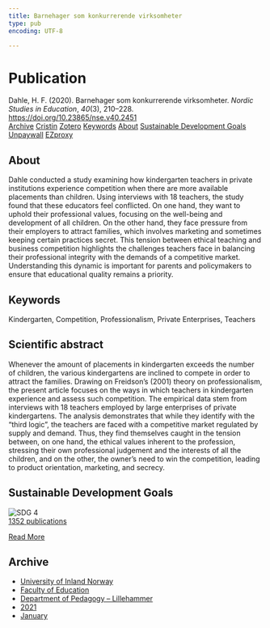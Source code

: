 ```yaml
---
title: Barnehager som konkurrerende virksomheter
type: pub
encoding: UTF-8

---
```

<h1>Publication</h1>
<article id="csl-bib-container-FUJNKC8I" class="csl-bib-container">
  <div class="csl-bib-body"> <div class="csl-entry">Dahle, H. F. (2020). Barnehager som konkurrerende virksomheter. <i>Nordic Studies in Education</i>, <i>40</i>(3), 210–228. <a href="https://doi.org/10.23865/nse.v40.2451">https://doi.org/10.23865/nse.v40.2451</a></div> </div>
  <div class="csl-bib-buttons">
    <a href="#taxonomy-article-FUJNKC8I" alt="archive" class="csl-bib-button">Archive</a>
    <a href="https://app.cristin.no/results/show.jsf?id=1867937" alt="Cristin" class="csl-bib-button">Cristin</a>
    <a href="http://zotero.org/groups/5881554/items/FUJNKC8I" alt="Zotero" class="csl-bib-button">Zotero</a>
    <a href="#keywords-article-FUJNKC8I" alt="keywords" class="csl-bib-button">Keywords</a>
    <a href="#about-article-FUJNKC8I" alt="about_pub" class="csl-bib-button">About</a>
    <a href="#sdg-article-FUJNKC8I" alt="sdg" class="csl-bib-button">Sustainable Development Goals</a>
    <a href="https://noredstudies.org/index.php/nse/article/download/2451/4339" alt="Unpaywall" class="csl-bib-button">Unpaywall</a>
    <a href="https://noredstudies.org/index.php/nse/article/download/2451/4339" alt="EZproxy" class="csl-bib-button">EZproxy</a>
  </div>
  <div id="csl-bib-meta-container-FUJNKC8I"></div>
</article>
<div id="csl-bib-meta-FUJNKC8I" class="csl-bib-meta">
  <article id="about-article-FUJNKC8I" class="about_pub-article">
    <h1>About</h1>
    Dahle conducted a study examining how kindergarten teachers in private institutions experience competition when there are more available placements than children. Using interviews with 18 teachers, the study found that these educators feel conflicted. On one hand, they want to uphold their professional values, focusing on the well-being and development of all children. On the other hand, they face pressure from their employers to attract families, which involves marketing and sometimes keeping certain practices secret. This tension between ethical teaching and business competition highlights the challenges teachers face in balancing their professional integrity with the demands of a competitive market. Understanding this dynamic is important for parents and policymakers to ensure that educational quality remains a priority.
  </article>
  <article id="keywords-article-FUJNKC8I" class="keywords-article">
    <h1>Keywords</h1>
    Kindergarten, Competition, Professionalism, Private Enterprises, Teachers
  </article>
  <article id="abstract-article-FUJNKC8I" class="abstract-article">
    <h1>Scientific abstract</h1>
    Whenever the amount of placements in kindergarten exceeds the number of children, the various kindergartens are inclined to compete in order to attract the families. Drawing on Freidson’s (2001) theory on professionalism, the present article focuses on the ways in which teachers in kindergarten experience and assess such competition. The empirical data stem from interviews with 18 teachers employed by large enterprises of private kindergartens. The analysis demonstrates that while they identify with the “third logic”, the teachers are faced with a competitive market regulated by supply and demand. Thus, they find themselves caught in the tension between, on one hand, the ethical values inherent to the profession, stressing their own professional judgement and the interests of all the children, and on the other, the owner’s need to win the competition, leading to product orientation, marketing, and secrecy.
  </article>
  <article id="sdg-article-FUJNKC8I" class="sdg-article">
    <h1>Sustainable Development Goals</h1>
    <div class="sdg-container"><div id="sdg4" class="sdg">
        <img src="{{< params subfolder >}}images/sdg/sdg04_en.png" class="image" alt="SDG 4">
        <div class="sdg-overlay">
          <a href="{{< params subfolder >}}en/archive/?sdg=4#archive" class="sdg-publication-count"><span>1352</span> publications</a>
          <p><a href="https://sdgs.un.org/goals/goal4" class="sdg-read-more">Read More</a></p>
        </div>
      </div></div>
  </article>
  <article id="taxonomy-article-FUJNKC8I" class="taxonomy-article">
    <h1>Archive</h1>
    <ul>
      <li><a href="{{< params subfolder >}}en/archive/?key=3DCRN523">University of Inland Norway</a></li>
      <li><a href="{{< params subfolder >}}en/archive/?key=WYNZA47F">Faculty of Education</a></li>
      <li><a href="{{< params subfolder >}}en/archive/?key=L8MA547R">Department of Pedagogy – Lillehammer</a></li>
      <li><a href="{{< params subfolder >}}en/archive/?key=MD94ZHP9">2021</a></li>
      <li><a href="{{< params subfolder >}}en/archive/?key=TWFXHRMC">January</a></li>
    </ul>
  </article>
</div>
